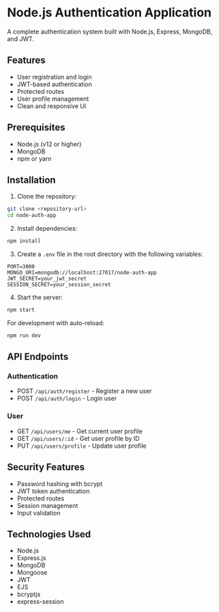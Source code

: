 # Node.js Authentication Application

A complete authentication system built with Node.js, Express, MongoDB, and JWT.

## Features

- User registration and login
- JWT-based authentication
- Protected routes
- User profile management
- Clean and responsive UI

## Prerequisites

- Node.js (v12 or higher)
- MongoDB
- npm or yarn

## Installation

1. Clone the repository:
```bash
git clone <repository-url>
cd node-auth-app
```

2. Install dependencies:
```bash
npm install
```

3. Create a `.env` file in the root directory with the following variables:
```
PORT=3000
MONGO_URI=mongodb://localhost:27017/node-auth-app
JWT_SECRET=your_jwt_secret
SESSION_SECRET=your_session_secret
```

4. Start the server:
```bash
npm start
```

For development with auto-reload:
```bash
npm run dev
```

## API Endpoints

### Authentication
- POST `/api/auth/register` - Register a new user
- POST `/api/auth/login` - Login user

### User
- GET `/api/users/me` - Get current user profile
- GET `/api/users/:id` - Get user profile by ID
- PUT `/api/users/profile` - Update user profile

## Security Features

- Password hashing with bcrypt
- JWT token authentication
- Protected routes
- Session management
- Input validation

## Technologies Used

- Node.js
- Express.js
- MongoDB
- Mongoose
- JWT
- EJS
- bcryptjs
- express-session


